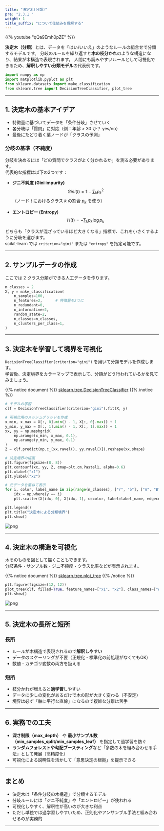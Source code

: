 ```yaml
---
title: "決定木(分類)"
pre: "2.3.1 "
weight: 1
title_suffix: "について仕組みを理解する"
---
```


{{% youtube "qQa9Emh0pZE" %}}



<div class="pagetop-box">
  <p><b>決定木（分類）</b>とは、データを「はい/いいえ」のようなルールの組合せで分類するモデルです。  
  分岐のルールを繰り返すと<b>木の枝分かれ</b>のような構造になり、結果が木構造で表現されます。  
  人間にも読みやすいルールとして可視化できるため、<b>解釈しやすい分類モデル</b>の代表例です。</p>
</div>

```python
import numpy as np
import matplotlib.pyplot as plt
from sklearn.datasets import make_classification
from sklearn.tree import DecisionTreeClassifier, plot_tree
```

---

## 1. 決定木の基本アイデア

- 特徴量に基づいてデータを「条件分岐」させていく  
- 各分岐は「質問」に対応（例：年齢 > 30 か？ yes/no）  
- 最後にたどり着く葉ノードが「クラスの予測」  

### 分岐の基準（不純度）
分岐を決めるには「どの質問でクラスがよく分かれるか」を測る必要があります。  
代表的な指標は以下の2つです：

- **ジニ不純度 (Gini impurity)**  
  $$
  Gini(t) = 1 - \sum_k p_{k}^2
  $$
  （ノード $t$ におけるクラス $k$ の割合 $p_k$ を使う）

- **エントロピー (Entropy)**  
  $$
  H(t) = -\sum_k p_k \log p_k
  $$

どちらも「クラスが混ざっているほど大きくなる」指標で、これを小さくするように分岐を選びます。  
scikit-learn では `criterion="gini"` または `"entropy"` を指定可能です。

---

## 2. サンプルデータの作成

ここでは 2 クラス分類ができる人工データを作ります。

```python
n_classes = 2
X, y = make_classification(
    n_samples=100,
    n_features=2,      # 特徴量を2つに
    n_redundant=0,
    n_informative=2,
    random_state=2,
    n_classes=n_classes,
    n_clusters_per_class=1,
)
```

---

## 3. 決定木を学習して境界を可視化

`DecisionTreeClassifier(criterion="gini")` を用いて分類モデルを作成します。  
学習後、決定境界をカラーマップで表示して、分類がどう行われているかを見てみましょう。

{{% notice document %}}
[sklearn.tree.DecisionTreeClassifier](https://scikit-learn.org/stable/modules/generated/sklearn.tree.DecisionTreeClassifier.html#sklearn.tree.DecisionTreeClassifier)
{{% /notice %}}

```python
# モデルの学習
clf = DecisionTreeClassifier(criterion="gini").fit(X, y)

# 可視化用のメッシュグリッドを作成
x_min, x_max = X[:, 0].min() - 1, X[:, 0].max() + 1
y_min, y_max = X[:, 1].min() - 1, X[:, 1].max() + 1
xx, yy = np.meshgrid(
    np.arange(x_min, x_max, 0.1),
    np.arange(y_min, y_max, 0.1)
)
Z = clf.predict(np.c_[xx.ravel(), yy.ravel()]).reshape(xx.shape)

# 決定境界の描画
plt.figure(figsize=(8, 8))
plt.contourf(xx, yy, Z, cmap=plt.cm.Pastel1, alpha=0.6)
plt.xlabel("x1")
plt.ylabel("x2")

# 元データを重ねて表示
for i, color, label_name in zip(range(n_classes), ["r", "b"], ["A", "B"]):
    idx = np.where(y == i)
    plt.scatter(X[idx, 0], X[idx, 1], c=color, label=label_name, edgecolor="k")

plt.legend()
plt.title("決定木による分類境界")
plt.show()
```

![png](/images/basic/tree/Decision_Tree_Classifier_files/Decision_Tree_Classifier_7_0.png)

---

## 4. 決定木の構造を可視化

木そのものを図として描くこともできます。  
分岐条件・サンプル数・ジニ不純度・クラス比率などが表示されます。

{{% notice document %}}
[sklearn.tree.plot_tree](https://scikit-learn.org/stable/modules/generated/sklearn.tree.plot_tree.html)
{{% /notice %}}

```python
plt.figure(figsize=(12, 12))
plot_tree(clf, filled=True, feature_names=["x1", "x2"], class_names=["A", "B"])
plt.show()
```

![png](/images/basic/tree/Decision_Tree_Classifier_files/Decision_Tree_Classifier_9_1.png)

---

## 5. 決定木の長所と短所

### 長所
- ルールが木構造で表現されるので<b>解釈しやすい</b>  
- データのスケーリングが不要（正規化・標準化の前処理がなくてもOK）  
- 数値・カテゴリ変数の両方を扱える  

### 短所
- 枝分かれが増えると<b>過学習</b>しやすい  
- データに少しの変化があるだけで木の形が大きく変わる（不安定）  
- 境界は必ず「軸に平行な直線」になるので複雑な分離は苦手  

---

## 6. 実務での工夫

- **深さ制限（max_depth）** や **最小サンプル数（min_samples_split/min_samples_leaf）** を指定して過学習を防ぐ  
- **ランダムフォレストや勾配ブースティング**など「多数の木を組み合わせる手法」として発展（高精度化）  
- 可視化による説明性を活かして「意思決定の根拠」を提示できる  

---

## まとめ

- 決定木は「条件分岐の木構造」で分類するモデル  
- 分岐ルールには「ジニ不純度」や「エントロピー」が使われる  
- 可視化しやすく、解釈性が高いのが大きな利点  
- ただし単独では過学習しやすいため、正則化やアンサンブル手法と組み合わせるのが実務的  

---
